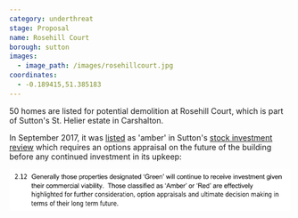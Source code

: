 ```yaml
---
category: underthreat
stage: Proposal
name: Rosehill Court 
borough: sutton
images:
  - image_path: /images/rosehillcourt.jpg
coordinates:
  - -0.189415,51.385183
---
```

50 homes are listed for potential demolition at Rosehill Court, which is part of Sutton's St. Helier estate in Carshalton.

In September 2017, it was [listed](https://moderngov.sutton.gov.uk/documents/s54307/7%20Housing%20Revenue%20Account%20Business%20Plan%20201718%20-%20204647%20-%20Appendix%20A.pdf) as 'amber' in Sutton's [stock investment review](https://moderngov.sutton.gov.uk/documents/s54306/7%20Housing%20Revenue%20Account%20Business%20Plan%20201718%20-%20204647.pdf) which requires an options appraisal on the future of the building before any continued investment in its upkeep:

<img src="/images/rosehillamber.png" class="img-fluid rounded img-thumbnail">


